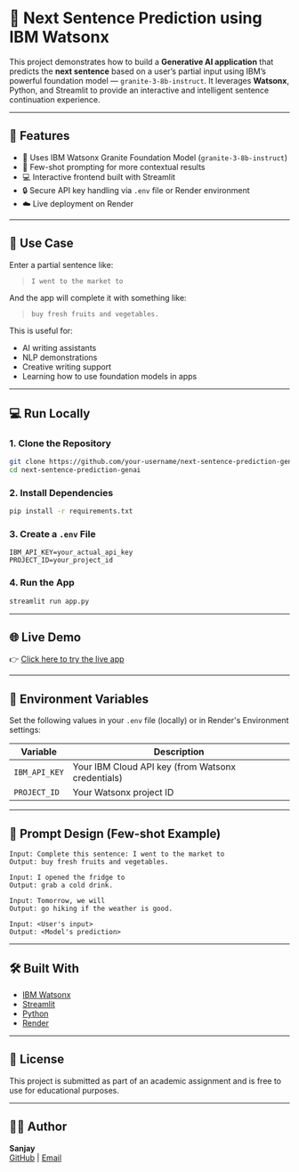 # 🧠 Next Sentence Prediction using IBM Watsonx

This project demonstrates how to build a **Generative AI application** that predicts the **next sentence** based on a user’s partial input using IBM’s powerful foundation model — `granite-3-8b-instruct`. It leverages **Watsonx**, Python, and Streamlit to provide an interactive and intelligent sentence continuation experience.

---

## 🚀 Features

- 🤖 Uses IBM Watsonx Granite Foundation Model (`granite-3-8b-instruct`)
- 🧠 Few-shot prompting for more contextual results
- 💻 Interactive frontend built with Streamlit
- 🔒 Secure API key handling via `.env` file or Render environment
- ☁️ Live deployment on Render

---

## 🎯 Use Case

Enter a partial sentence like:

> `I went to the market to`

And the app will complete it with something like:

> `buy fresh fruits and vegetables.`

This is useful for:
- AI writing assistants
- NLP demonstrations
- Creative writing support
- Learning how to use foundation models in apps

---

## 💻 Run Locally

### 1. Clone the Repository
```bash
git clone https://github.com/your-username/next-sentence-prediction-genai.git
cd next-sentence-prediction-genai
```

### 2. Install Dependencies
```bash
pip install -r requirements.txt
```

### 3. Create a `.env` File
```env
IBM_API_KEY=your_actual_api_key
PROJECT_ID=your_project_id
```

### 4. Run the App
```bash
streamlit run app.py
```

---

## 🌐 Live Demo

👉 [Click here to try the live app]([https://your-app.onrender.com](https://nextsentancepred.onrender.com))

---

## 🔐 Environment Variables

Set the following values in your `.env` file (locally) or in Render's Environment settings:

| Variable | Description |
|----------|-------------|
| `IBM_API_KEY` | Your IBM Cloud API key (from Watsonx credentials) |
| `PROJECT_ID` | Your Watsonx project ID |

---

## 🧠 Prompt Design (Few-shot Example)

```text
Input: Complete this sentence: I went to the market to
Output: buy fresh fruits and vegetables.

Input: I opened the fridge to
Output: grab a cold drink.

Input: Tomorrow, we will
Output: go hiking if the weather is good.

Input: <User's input>
Output: <Model's prediction>
```

---

## 🛠️ Built With

- [IBM Watsonx](https://www.ibm.com/watsonx)
- [Streamlit](https://streamlit.io/)
- [Python](https://www.python.org/)
- [Render](https://render.com)

---

## 📜 License

This project is submitted as part of an academic assignment and is free to use for educational purposes.

---

## 🙋‍♂️ Author

**Sanjay**  
[GitHub](https://github.com/your-username) | [Email](mailto:your@email.com)
